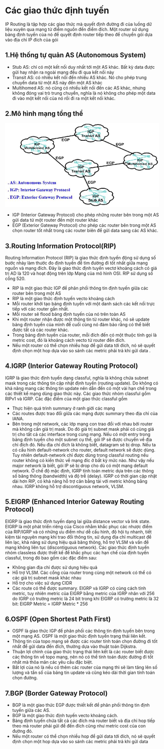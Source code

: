 # Các giao thức định tuyến 
IP Routing là tập hợp các giao thức mà quyết định đường đi của luồng dữ liệu xuyên qua mạng từ điểm nguồn đến điểm đích.
Một router sử dụng bảng định tuyến của nó để quyết định router tiếp theo để chuyển gói dựa vào địa chỉ IP đích của gói


## 1.Hệ thống tự quản AS (Autonomous System)
- Stub AS: chỉ có một kết nối duy nhất tới một AS khác. Bất kỳ data được gửi hay nhận ra ngoài mạng đều đi qua kết nối này
- Transit AS: có nhiều kết nối đến nhiều AS khác. Nó cho phép trung chuyển data từ một AS này đến một AS khác
- Multihomed AS: nó cũng có nhiều kết nối đến các AS khác, nhưng không đóng vai trò trung chuyển, nghĩa là nó không cho phép một data đi vào một kết nối của nó rồi đi ra một kết nối khác.

## 2.Mô hình mạng tổng thể
![Alt text](../imgs/1.jpeg)

- IGP (Interior Gateway Protocol) cho phép những router bên trong một AS gửi data từ một router đến một router khác
- EGP (Exterior Gateway Protocol) cho phép các router bên trong một AS chọn router tốt nhất trong các router biên để gửi data sang các AS khác.

## 3.Routing Information Protocol(RIP)
Routing Information Protocol (RIP) là giao thức định tuyến động sử dụng số bước nhảy làm thước đo định tuyến để tìm đường đi tốt nhất giữa mạng nguồn và mạng đích. Đây là giao thức định tuyến vectơ khoảng cách có giá trị AD là 120 và hoạt động trên lớp Mạng của mô hình OSI. RIP sử dụng số cổng 520.
- RIP là một giao thức IGP để phân phối thông tin định tuyến giữa các router bên trong một AS
- RIP là một giao thức định tuyến vecto khoảng cách
- Mỗi router khởi tạo bảng định tuyến với một danh sách các kết nối trực tiếp với các router gần nhất.
- Mỗi router sẽ flood bảng định tuyến của nó trên toàn AS
- Khi một router nhận được một thông tin từ router khác, nó sẽ update bảng định tuyến của mình để cuối cùng nó đảm bảo rằng có thể biết được tất cả các router khác.
- Trong bảng định tuyến của router, mỗi đích đến có một thuộc tính gọi là metric cost, đó là khoảng cách vecto từ router đến đích.
- Nếu một router có thể chọn nhiều hop để gửi data tới đích, nó sẽ quyết định chọn một hop dựa vào so sánh các metric phải trả khi gửi data .

## 4.IGRP (Interior Gateway Routing Protocol)

IGRP là giao thức định tuyến dạng classful, nghĩa là không chứa subnet mask trong các thông tin cập nhật định tuyến (routing update). Do không có khả năng mang các thông tin update nên dẫn đến có một vài hạn chế trong các thiết kế mạng dùng giao thức này. Các giao thức nhóm classful gồm RIPv1 và IGRP. Các đặc điểm của một giao thức classful gồm
- Thực hiện quá trình summary ở ranh giới các mạng
- Các routes được trao đổi giữa các mạng được summary theo địa chỉ của IANA.
- Bên trong một network, các lớp mạng con trao đổi với nhau bởi router mà không cần giá trị mask. Do đó giá trị subnet mask phải có cùng giá trị cho tất cả các interface trong cùng mạng.
Nếu có một entry trong bảng định tuyến cho một subnet cụ thể, gói IP sẽ được chuyển về địa chỉ đích đó. Nếu địa chỉ đích là không biết, datagram sẽ bị drop. Nếu ta có cấu hình default-network cho router, default network sẽ được dùng. Tuy nhiên default-network chỉ được dùng trong classful routing nếu router không có kiến thức về mạng đíc ở bất kỳ mức nào. Như vậy nếu major network là biết, gói IP sẽ bị drop cho dù có một mạng default network.
Ở chế độ mặc định, IGRP tính toán metric dựa trên các thông số băng thông (bandwidth) và độ trễ (delay). IGRP có thời gian cập nhật dài hơn RIP, có khả năng hỗ trợ cân bằng tải với metric không bằng nhau. IGRP không hỗ trợ discontiguous network, VLSM.

## 5.EIGRP (Enhanced Interior Gateway Routing Protocol)
EIGRP là giao thức định tuyến dạng lai giữa distance vector và link state. EIGRP là một phát triển riêng của Cisco nhằm khắc phục các nhược điểm của RIP/IGRP và có những ưu điểm như dễ cấu hình, độ hội tụ nhanh, tiết kiệm tài nguyên mạng khi trao đổi thông tin, sử dụng địa chỉ multicast để liên lạc, khả năng sử dụng hiệu quả băng thông, hỗ trợ VLSM và vấn đề mạng không liên tục (discontiguous network).
Các giao thức định tuyến nhóm classless được thiết kế để khắc phục các hạn chế của định tuyến classful, trong đó bao gồm các đặc điểm sau:
- Không gian địa chỉ được sử dụng hiệu quả
- Hỗ trợ VLSM. Các cổng của router trong cùng một network có thể có các giá trị subnet mask khác nhau
- Hỗ trợ cho việc sử dụng CIDR
- Các route có thể được summary.
EIGRP và IGRP có cùng cách tính metric, tuy nhiên metric của EIGRP bằng metric của IGRP nhân với 256 do IGRP có trường metric là 24 bit trong khi EIGRP có trường metric là 32 bit:
EIGRP Metric = IGRP Metric * 256

## 6.OSPF (Open Shortest Path First)

- OSPF là giao thức IGP để phân phối các thông tin định tuyến bên trong một mạng AS. OSPF là một giao thức định tuyến trạng thái liên kết.
- Thông tin của topo mạng sẽ được các router tính toán chọn đường đi tốt nhất để gửi data đến đích, thường dựa vào thuật toán Dijkstra.
- Thuận lợi chính của giao thức trạng thái liên kết là các router biết được các thông tin về topo mạng, nên nó có thể tính toán được đường đi tốt nhất mà thõa mãn các yêu cầu đặc biệt.
- Bất lợi của nó là nếu có thêm các router của mạng thì sẽ làm tăng lên số lượng và tần số của bảng tin update và cũng kéo dài thời gian tính toán chọn đường.

## 7.BGP (Border Gateway Protocol)
- BGP là một giao thức EGP được thiết kết để phân phối thông tin định tuyến giữa các AS.
- BGP là một giao thức định tuyến vecto khoảng cách.
- Bảng định tuyến chứa tất cả các đích mà router biết và địa chỉ hop tiếp theo mà router phải gửi để đến đích cũng như metric cost của con đường đó.
- Nếu một router có thể chọn nhiều hop để gửi data tới đích, nó sẽ quyết định chọn một hop dựa vào so sánh các metric phải trả khi gửi data